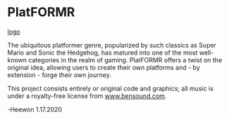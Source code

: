 # PlatFORMR

[logo](platformr-logo.png)

The ubiquitous platformer genre, popularized by such classics as Super Mario and Sonic the Hedgehog, has matured into one of the most well-known categories in the realm of gaming. PlatFORMR offers a twist on the original idea, allowing users to create their own platforms and - by extension - forge their own journey. 

This project consists entirely or original code and graphics; all music is under a royalty-free license from www.bensound.com.

-Heewon 1.17.2020
